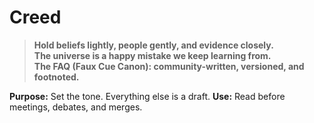 # Creed

> **Hold beliefs lightly, people gently, and evidence closely.**  
> **The universe is a happy mistake we keep learning from.**  
> **The FAQ (Faux Cue Canon): community-written, versioned, and footnoted.**

**Purpose:** Set the tone. Everything else is a draft.
**Use:** Read before meetings, debates, and merges.

